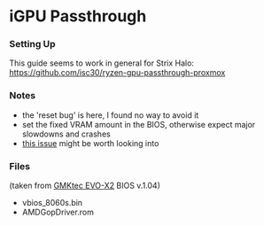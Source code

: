 # iGPU Passthrough

### Setting Up
This guide seems to work in general for Strix Halo:  
https://github.com/isc30/ryzen-gpu-passthrough-proxmox

### Notes
 - the 'reset bug' is here, I found no way to avoid it
 - set the fixed VRAM amount in the BIOS, otherwise expect major slowdowns and crashes
 - [this issue](https://github.com/isc30/ryzen-gpu-passthrough-proxmox/issues/112) might be worth looking into

### Files
(taken from [GMKtec EVO-X2](/Devices/GMKtec%20EVO-X2) BIOS v.1.04)
 - vbios_8060s.bin
 - AMDGopDriver.rom
